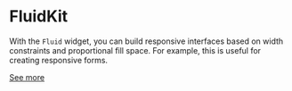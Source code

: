 # FluidKit

With the `Fluid` widget, you can build responsive interfaces based on width constraints and proportional fill space. For example, this is useful for creating responsive forms. 

[See more](package/README.md)
